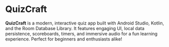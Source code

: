 # QuizCraft
**QuizCraft** is a modern, interactive quiz app built with Android Studio, Kotlin, and the Room Database Library. It features engaging UI, local data persistence, scoreboards, timers, and immersive audio for a fun learning experience. Perfect for beginners and enthusiasts alike!
